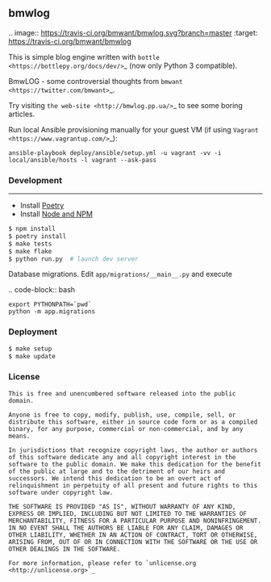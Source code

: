 ## bmwlog

.. image:: https://travis-ci.org/bmwant/bmwlog.svg?branch=master
    :target: https://travis-ci.org/bmwant/bmwlog

This is simple blog engine written with `bottle <https://bottlepy.org/docs/dev/>`_
(now only Python 3 compatible).

BmwLOG - some controversial thoughts from `bmwant <https://twitter.com/bmwant>`_.

Try visiting `the web-site <http://bmwlog.pp.ua/>`_ to see some boring articles.

Run local Ansible provisioning manually for your guest VM
(if using `Vagrant <https://www.vagrantup.com/>`_):

``ansible-playbook deploy/ansible/setup.yml -u vagrant -vv -i local/ansible/hosts -l vagrant --ask-pass``


### Development
-----------

* Install [Poetry](https://poetry.eustace.io/docs/#installation)
* Install [Node and NPM](https://nodejs.org/en/download/)

```bash
$ npm install
$ poetry install
$ make tests
$ make flake
$ python run.py  # launch dev server
```

Database migrations. Edit ``app/migrations/__main__.py`` and execute

.. code-block:: bash

    export PYTHONPATH=`pwd`
    python -m app.migrations


### Deployment

```bash
$ make setup
$ make update
```

### License

    This is free and unencumbered software released into the public domain.

    Anyone is free to copy, modify, publish, use, compile, sell, or
    distribute this software, either in source code form or as a compiled
    binary, for any purpose, commercial or non-commercial, and by any
    means.

    In jurisdictions that recognize copyright laws, the author or authors
    of this software dedicate any and all copyright interest in the
    software to the public domain. We make this dedication for the benefit
    of the public at large and to the detriment of our heirs and
    successors. We intend this dedication to be an overt act of
    relinquishment in perpetuity of all present and future rights to this
    software under copyright law.

    THE SOFTWARE IS PROVIDED "AS IS", WITHOUT WARRANTY OF ANY KIND,
    EXPRESS OR IMPLIED, INCLUDING BUT NOT LIMITED TO THE WARRANTIES OF
    MERCHANTABILITY, FITNESS FOR A PARTICULAR PURPOSE AND NONINFRINGEMENT.
    IN NO EVENT SHALL THE AUTHORS BE LIABLE FOR ANY CLAIM, DAMAGES OR
    OTHER LIABILITY, WHETHER IN AN ACTION OF CONTRACT, TORT OR OTHERWISE,
    ARISING FROM, OUT OF OR IN CONNECTION WITH THE SOFTWARE OR THE USE OR
    OTHER DEALINGS IN THE SOFTWARE.

    For more information, please refer to `unlicense.org <http://unlicense.org>`_
